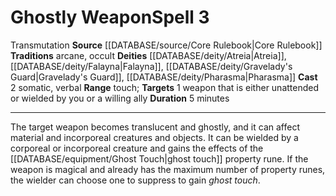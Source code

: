 ﻿---
actions: '[two-actions]'
component:
- Somatic
- Verbal
deity:
- '[[DATABASE/deity/Arundhat|Arundhat]]'
- '[[DATABASE/deity/Atreia|Atreia]]'
- '[[DATABASE/deity/Atreia|Atreia]]'
- '[[DATABASE/deity/Falayna|Falayna]]'
- '[[DATABASE/deity/Falayna|Falayna]]'
- '[[DATABASE/deity/Gravelady''s Guard|Gravelady''s Guard]]'
- '[[DATABASE/deity/Pharasma|Pharasma]]'
duration: 5 minutes
heighten_level: '3'
id: '133'
level: '3'
name: Ghostly Weapon
range: touch
rarity: Common
school: Transmutation
source: '[[DATABASE/source/Core Rulebook|Core Rulebook]]'
target: 1 weapon that is either unattended or wielded by you or a willing ally
tradition:
- Arcane
- Occult
trait:
- '[[DATABASE/trait/Transmutation|Transmutation]]'
type: Spell

---
# Ghostly Weapon<span class="item-type">Spell 3</span>

<span class="item-trait">Transmutation</span>
**Source** [[DATABASE/source/Core Rulebook|Core Rulebook]] 
**Traditions** arcane, occult
**Deities** [[DATABASE/deity/Atreia|Atreia]], [[DATABASE/deity/Falayna|Falayna]], [[DATABASE/deity/Gravelady's Guard|Gravelady's Guard]], [[DATABASE/deity/Pharasma|Pharasma]]
**Cast** <span class="action-icon">2</span> somatic, verbal
**Range** touch; **Targets** 1 weapon that is either unattended or wielded by you or a willing ally
**Duration** 5 minutes

---
The target weapon becomes translucent and ghostly, and it can affect material and incorporeal creatures and objects. It can be wielded by a corporeal or incorporeal creature and gains the effects of the [[DATABASE/equipment/Ghost Touch|ghost touch]] property rune. If the weapon is magical and already has the maximum number of property runes, the wielder can choose one to suppress to gain _ghost touch_.